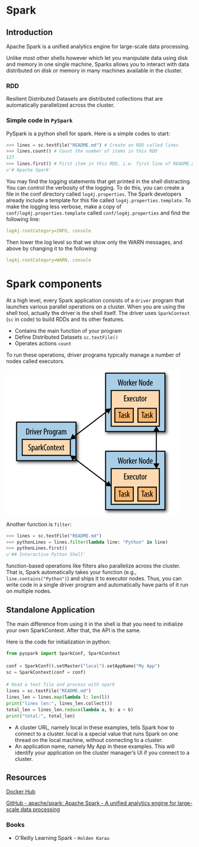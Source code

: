 # Spark

## Introduction

Apache Spark is a unified analytics engine for large-scale data processing.

Unlike most other shells however which let you manipulate data using disk and memory in one single machine, Sparks allows you to interact with data distributed on disk or memory in many machines available in the cluster.

### RDD

Resilient Distributed Datasets are distributed collections that are automatically parallelized across the cluster.

### Simple code in `PySpark`

PySpark is a python shell for spark. Here is a simple codes to start:

```python
>>> lines = sc.textFile("README.md") # Create an RDD called lines
>>> lines.count() # Count the number of items in this RDD
127
>>> lines.first() # First item in this RDD, i.e. first line of README.md
u'# Apache Spark'
```

You may find the logging statements that get printed in the shell distracting. You can control the verbosity of the logging. To do this, you can create a file in the conf directory called `log4j.properties`. The Spark developers already include a template for this file called `log4j.properties.template`. To make the logging less verbose, make a copy of `conf/log4j.properties.template` called `conf/log4j.properties` and find the following line:

```yaml
log4j.rootCategory=INFO, console
```

Then lower the log level so that we show only the WARN messages, and above by changing it to the following:

```yaml
log4j.rootCategory=WARN, console
```

# Spark components

At a high level, every Spark application consists of a `driver` program that launches various parallel operations on a cluster. When you are using the shell tool, actually the driver is the shell itself. The driver uses `SparkContext` (`sc` in code) to build RDDs and its other features.

- Contains the main function of your program
- Define Distributed Datasets `sc.textFile()`
- Operates actions `count`

To run these operations, driver programs typically manage a number of nodes called executors.

![Untitled](Spark%2079fe6/Untitled.png)

Another function is `filter`:

```python
>>> lines = sc.textFile("README.md")
>>> pythonLines = lines.filter(lambda line: "Python" in line)
>>> pythonLines.first()
u'## Interactive Python Shell'
```

function-based operations like filters also parallelize across the cluster. That is, Spark automatically takes your function (e.g., `line.contains("Python")`) and ships it to executor nodes. Thus, you can write code in a single driver program and automatically have parts of it run on multiple nodes.

## Standalone Application

The main difference from using it in the shell is that you need to initialize your own SparkContext. After that, the API is the same.

Here is the code for initialization in python:

```python
from pyspark import SparkConf, SparkContext

conf = SparkConf().setMaster("local").setAppName("My App")
sc = SparkContext(conf = conf)

# Read a text file and process with spark
lines = sc.textFile("README.md")
lines_len = lines.map(lambda l: len(l))
print("lines len:", lines_len.collect())
total_len = lines_len.reduce(lambda a, b: a + b)
print("total:", total_len)
```

- A cluster URL, namely local in these examples, tells Spark how to connect
to a cluster. local is a special value that runs Spark on one thread on the local
machine, without connecting to a cluster.
- An application name, namely My App in these examples. This will identify your
application on the cluster manager’s UI if you connect to a cluster.

## Resources

[Docker Hub](https://hub.docker.com/r/bitnami/spark)

[GitHub - apache/spark: Apache Spark - A unified analytics engine for large-scale data processing](https://github.com/apache/spark)

### Books

- O'Reilly Learning Spark - `Holden Karau`